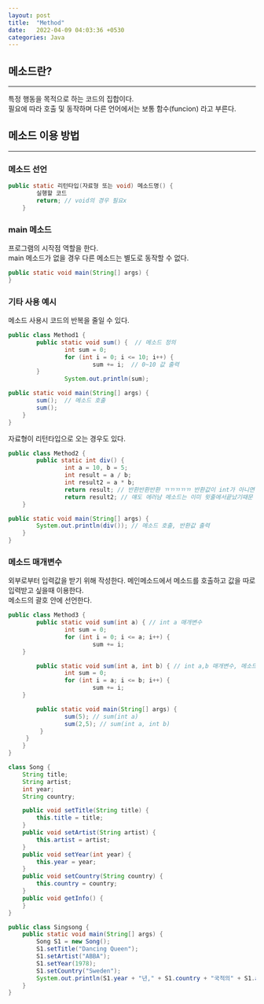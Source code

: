 ```yaml
---
layout: post
title:  "Method"
date:   2022-04-09 04:03:36 +0530
categories: Java
---
```

## 메소드란?
***

특정 행동을 목적으로 하는 코드의 집합이다.  
필요에 따라 호출 및 동작하며 다른 언어에서는 보통 함수(funcion) 라고 부른다.

## 메소드 이용 방법
***

### 메소드 선언
```java
public static 리턴타입(자료형 또는 void) 메소드명() {
		실행할 코드
		return; // void의 경우 필요x
	}
```

### main 메소드
프로그램의 시작점 역할을 한다.  
main 메소드가 없을 경우 다른 메소드는  별도로 동작할 수 없다.

```java
public static void main(String[] args) {
}
```

### 기타 사용 예시
메소드 사용시 코드의 반복을 줄일 수 있다.
```java
public class Method1 { 
		public static void sum() {  // 메소드 정의
				int sum = 0;
				for (int i = 0; i <= 10; i++) {
						sum += i;  // 0~10 값 출력
		}
				System.out.println(sum);

public static void main(String[] args) {
		sum();  // 메소드 호출
		sum();
	}
}
```

자료형이 리턴타입으로 오는 경우도 있다.
```java
public class Method2 {
		public static int div() {
				int a = 10, b = 5;
				int result = a / b;
				int result2 = a * b; 
				return result; // 반환반환반환 ㄲㄲㄲㄲㄲ 반환값이 int가 아니면 에러
				return result2; // 얘도 에러남 메소드는 이미 윗줄에서끝났기때문
	}

public static void main(String[] args) {
		System.out.println(div()); // 메소드 호출, 반환값 출력
	}
}
```

### 메소드 매개변수
외부로부터 입력값을 받기 위해 작성한다. 메인메소드에서 메소드를 호출하고 값을 따로 입력받고 싶을때 이용한다.  
메소드의 괄호 안에 선언한다.
```java
public class Method3 {
		public static void sum(int a) { // int a 매개변수
				int sum = 0;
				for (int i = 0; i <= a; i++) {
						sum += i;
	}

		public static void sum(int a, int b) { // int a,b 매개변수, 메소드 오버로딩?
				int sum = 0;
				for (int i = a; i <= b; i++) {
						sum += i;
	}

		public static void main(String[] args) {
				sum(5); // sum(int a)
				sum(2,5); // sum(int a, int b)
	     }
     }
    }
}
```

```java
class Song {
    String title;
    String artist;
    int year;
    String country;

    public void setTitle(String title) {
        this.title = title;
    }
    public void setArtist(String artist) {
        this.artist = artist;
    }
    public void setYear(int year) {
        this.year = year;
    }
    public void setCountry(String country) {
        this.country = country;
    }
    public void getInfo() {
    }
}

public class Singsong {
    public static void main(String[] args) {
        Song S1 = new Song();
        S1.setTitle("Dancing Queen");
        S1.setArtist("ABBA");
        S1.setYear(1978);
        S1.setCountry("Sweden");
        System.out.println(S1.year + "년," + S1.country + "국적의" + S1.artist + "가 부른" + S1.title);
    }
}
```


